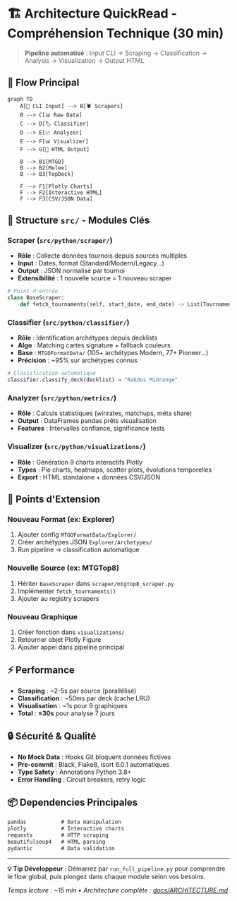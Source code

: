 # 🏗️ Architecture QuickRead - Compréhension Technique (30 min)

> **Pipeline automatisé** : Input CLI → Scraping → Classification → Analysis → Visualization → Output HTML

## 🔄 Flow Principal

```mermaid
graph TD
    A[🎯 CLI Input] --> B[🕷️ Scrapers]
    B --> C[📊 Raw Data]
    C --> D[🏷️ Classifier]
    D --> E[📈 Analyzer] 
    E --> F[📊 Visualizer]
    F --> G[📁 HTML Output]
    
    B --> B1[MTGO]
    B --> B2[Melee]
    B --> B3[TopDeck]
    
    F --> F1[Plotly Charts]
    F --> F2[Interactive HTML]
    F --> F3[CSV/JSON Data]
```

## 📁 Structure `src/` - Modules Clés

### **Scraper** (`src/python/scraper/`)
- **Rôle** : Collecte données tournois depuis sources multiples
- **Input** : Dates, format (Standard/Modern/Legacy...)
- **Output** : JSON normalisé par tournoi
- **Extensibilité** : 1 nouvelle source = 1 nouveau scraper

```python
# Point d'entrée
class BaseScraper:
    def fetch_tournaments(self, start_date, end_date) -> List[Tournament]
```

### **Classifier** (`src/python/classifier/`)
- **Rôle** : Identification archétypes depuis decklists
- **Algo** : Matching cartes signature + fallback couleurs
- **Base** : `MTGOFormatData/` (105+ archétypes Modern, 77+ Pioneer...)
- **Précision** : ~95% sur archétypes connus

```python
# Classification automatique
classifier.classify_deck(decklist) → "Rakdos Midrange"
```

### **Analyzer** (`src/python/metrics/`)
- **Rôle** : Calculs statistiques (winrates, matchups, méta share)
- **Output** : DataFrames pandas prêts visualisation
- **Features** : Intervalles confiance, significance tests

### **Visualizer** (`src/python/visualizations/`)
- **Rôle** : Génération 9 charts interactifs Plotly
- **Types** : Pie charts, heatmaps, scatter plots, évolutions temporelles
- **Export** : HTML standalone + données CSV/JSON

## 🔧 Points d'Extension

### **Nouveau Format** (ex: Explorer)
1. Ajouter config `MTGOFormatData/Explorer/`
2. Créer archétypes JSON `Explorer/Archetypes/`
3. Run pipeline → classification automatique

### **Nouvelle Source** (ex: MTGTop8)
1. Hériter `BaseScraper` dans `scraper/mtgtop8_scraper.py`
2. Implémenter `fetch_tournaments()`
3. Ajouter au registry scrapers

### **Nouveau Graphique**
1. Créer fonction dans `visualizations/`
2. Retourner objet Plotly Figure
3. Ajouter appel dans pipeline principal

## ⚡ Performance

- **Scraping** : ~2-5s par source (parallélisé)
- **Classification** : ~50ms par deck (cache LRU)
- **Visualisation** : ~1s pour 9 graphiques
- **Total** : **≤30s** pour analyse 7 jours

## 🔒 Sécurité & Qualité

- **No Mock Data** : Hooks Git bloquent données fictives
- **Pre-commit** : Black, Flake8, isort 6.0.1 automatiques
- **Type Safety** : Annotations Python 3.8+
- **Error Handling** : Circuit breakers, retry logic

## 📦 Dependencies Principales

```txt
pandas           # Data manipulation
plotly           # Interactive charts  
requests         # HTTP scraping
beautifulsoup4   # HTML parsing
pydantic         # Data validation
```

---

**💡 Tip Développeur** : Démarrez par `run_full_pipeline.py` pour comprendre le flow global, puis plongez dans chaque module selon vos besoins.

*Temps lecture : ~15 min • Architecture complète : [docs/ARCHITECTURE.md](ARCHITECTURE.md)* 